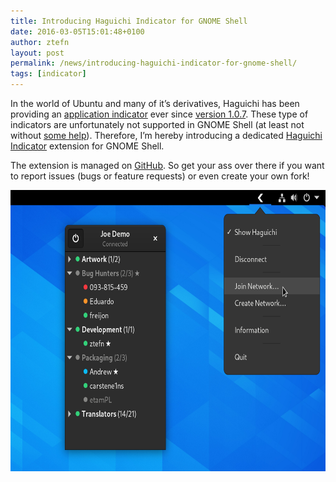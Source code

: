 ```yaml
---
title: Introducing Haguichi Indicator for GNOME Shell
date: 2016-03-05T15:01:48+0100
author: ztefn
layout: post
permalink: /news/introducing-haguichi-indicator-for-gnome-shell/
tags: [indicator]
---
```

In the world of Ubuntu and many of it&#8217;s derivatives, Haguichi has been providing an <a href="https://unity.ubuntu.com/projects/appindicators/" target="_blank">application indicator</a> ever since [version 1.0.7](/news/release107/). These type of indicators are unfortunately not supported in GNOME Shell (at least not without <a href="https://extensions.gnome.org/extension/615/appindicator-support/" target="_blank">some help</a>). Therefore, I&#8217;m hereby introducing a dedicated <a href="https://extensions.gnome.org/extension/1045/haguichi-indicator/" target="_blank">Haguichi Indicator</a> extension for GNOME Shell.

The extension is managed on <a href="https://github.com/ztefn/gse-haguichi-indicator" target="_blank">GitHub</a>. So get your ass over there if you want to report issues (bugs or feature requests) or even create your own fork!

<img class="aligncenter" width="720" height="450" src="https://github.com/ztefn/gse-haguichi-indicator/raw/master/screenshot.png" alt="Haguichi Indicator for GNOME Shell" />
